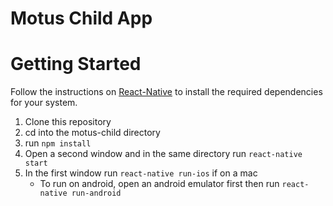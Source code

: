# Motus Child App

# Getting Started

Follow the instructions on [React-Native](https://facebook.github.io/react-native/docs/getting-started.html) to install the required dependencies for your system.

1. Clone this repository
2. cd into the motus-child directory
3. run ```npm install```
4. Open a second window and in the same directory run ```react-native start```
5. In the first window run ```react-native run-ios``` if on a mac
    * To run on android, open an android emulator first then run ```react-native run-android```
